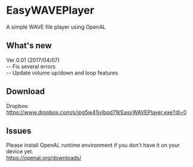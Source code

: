 # EasyWAVEPlayer
A simple WAVE file player using OpenAL
## What's new
Ver 0.01 (2017/04/07)</br>
-- Fix several errors</br>
-- Update volume up/down and loop features</br>
## Download
Dropbox:</br>
https://www.dropbox.com/s/jpg5w41jvlbqd79/EasyWAVEPlayer.exe?dl=0
## Issues
Please install OpenAL runtime environment if you don't have it on your device yet.</br>
https://openal.org/downloads/
